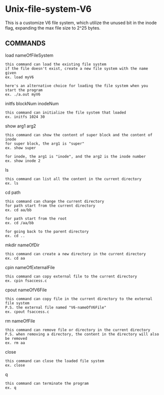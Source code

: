 # Unix-file-system-V6

This is a customize V6 file system, which utilize the unused bit in the inode flag, expanding the max file size to 2^25 bytes.

COMMANDS
-
load nameOfFileSystem

	this command can load the existing file system
	if the file doesn't exist, create a new file system with the name given
	ex. load myV6

	here's an alternative choice for loading the file system when you start the program
	ex. ./a.out myV6

initfs blockNum  inodeNum

	this command can initialize the file system that loaded
	ex. initfs 1024 30

show arg1 arg2

	this command can show the content of super block and the content of inode
	for super block, the arg1 is "super"
	ex. show super
	
	for inode, the arg1 is "inode", and the arg2 is the inode number
	ex. show inode 2

ls

	this command can list all the content in the current directory
	ex. ls

cd path

	this command can change the current directory
	for path start from the current directory
	ex. cd aa/bb

	for path start from the root
	ex. cd /aa/bb

	for going back to the parent directory
	ex. cd ..

mkdir nameOfDir

	this command can create a new directory in the current directory
	ex. cd aa

cpin nameOfExternalFile

	this command can copy external file to the current directory
	ex. cpin fsaccess.c

cpout nameOfV6File

	this command can copy file in the current directory to the external file system
	P.S. the external file named "V6-nameOfV6File"
	ex. cpout fsaccess.c

rm nameOfFile

	this command can remove file or directory in the current directory
	P.S. when removing a directory, the content in the directory will also be removed
	ex. rm aa

close

	this command can close the loaded file system
	ex. close

q

	this command can terminate the program
	ex. q
